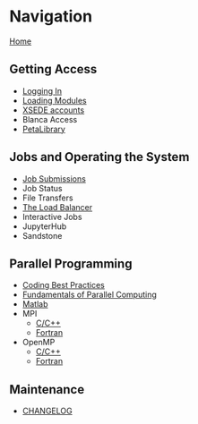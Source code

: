 # Navigation

[Home](Home)

## Getting Access
- [Logging In](Logging-In)
- [Loading Modules](Loading-Modules)
- [XSEDE accounts](XSEDE)
- Blanca Access
- [PetaLibrary](PetaLibrary)

## Jobs and Operating the System
- [Job Submissions](Job-Submissions)
- Job Status
- File Transfers
- [The Load Balancer](The-Load-Balancer-Tool)
- Interactive Jobs
- JupyterHub
- Sandstone

## Parallel Programming
- [Coding Best Practices](Coding-Best-Practices)
- [Fundamentals of Parallel Computing](Fundamentals-of-Parallel-Computing)
- [Matlab](Matlab-on-Summit)
- MPI
    + [C/C++](MPI-C)
    + [Fortran](MPI-Fortran)
- OpenMP 
    + [C/C++](OpenMP-C)
    + [Fortran](OpenMP-Fortran)

## Maintenance
- [CHANGELOG](CHANGELOG)